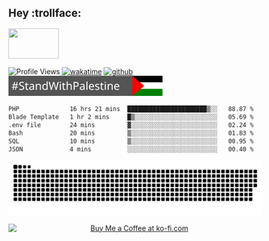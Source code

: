 ## Hey :trollface:
<a href="#">
    <img src="https://media1.giphy.com/media/L0C3eo0XgklO7iqXRC/source.gif" width="100" height="60"/>
</a>

![Profile Views](https://visitor-badge.glitch.me/badge?page_id=saedyousef.saedyousef&left_color=grey&right_color=blue&left_text=👀+Profile+Views)
[![wakatime](https://wakatime.com/badge/user/03bf07e2-4c78-4826-8603-8922f0241061.svg)](https://wakatime.com/@03bf07e2-4c78-4826-8603-8922f0241061)
[![github](https://img.shields.io/github/followers/saedyousef?logo=github&style=plastic)](https://github.com/saedyousef?tab=followers)
[![github](https://raw.githubusercontent.com/saedyousef/StandWithPalestine/main/badges/flat/StandWithPalestine.svg)](https://github.com/saedyousef/StandWithPalestine)

<!-- <img src="https://github-readme-stats.vercel.app/api?username=saedyousef&show_icons=true&count_private=true" width="100%" /> --> 

<!--START_SECTION:waka-->

```text
PHP              16 hrs 21 mins  ██████████████████████▒░░   88.87 %
Blade Template   1 hr 2 mins     █▒░░░░░░░░░░░░░░░░░░░░░░░   05.69 %
.env file        24 mins         ▓░░░░░░░░░░░░░░░░░░░░░░░░   02.24 %
Bash             20 mins         ▒░░░░░░░░░░░░░░░░░░░░░░░░   01.83 %
SQL              10 mins         ▒░░░░░░░░░░░░░░░░░░░░░░░░   00.95 %
JSON             4 mins          ░░░░░░░░░░░░░░░░░░░░░░░░░   00.40 %
```

<!--END_SECTION:waka-->
    
![github contribution grid snake animation](https://raw.githubusercontent.com/saedyousef/saedyousef/output/github-contribution-grid-snake.svg)

<div align="center">
<a href='https://ko-fi.com/X8X4DZ9YG' target='_blank'><img height='36' style='display:flex;border:0px;height:36px;margin:auto;left:50%' src='https://cdn.ko-fi.com/cdn/kofi2.png?v=3' border='0' alt='Buy Me a Coffee at ko-fi.com' /></a>
</div>
